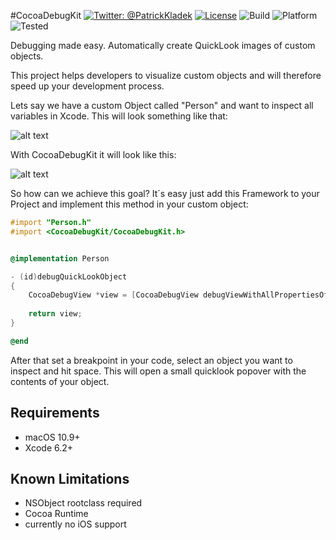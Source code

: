 #CocoaDebugKit
[![Twitter: @PatrickKladek](https://img.shields.io/badge/twitter-@PatrickKladek-orange.svg?style=flat)](https://twitter.com/PatrickKladek)
[![License](https://img.shields.io/badge/license-MIT-green.svg?style=flat)](https://github.com/Patrick-Kladek/CocoaDebugKit/blob/master/LICENSE.md)
![Build](https://img.shields.io/badge/build-Xcode%206.2-blue.svg)
![Platform](https://img.shields.io/badge/platform-macOS%2010.9-blue.svg)
![Tested](https://img.shields.io/badge/tested-macOS%2010.9-blue.svg)

Debugging made easy. Automatically create QuickLook images of custom objects.


This project helps developers to visualize custom objects and will therefore speed up your development process.

Lets say we have a custom Object called "Person" and want to inspect all variables in Xcode. This will look something like that:

![alt text](https://raw.githubusercontent.com/Patrick-Kladek/CocoaDebugKit/master/Doc/old%20Debug.png "Classic Debug View")

With CocoaDebugKit it will look like this:

![alt text](https://raw.githubusercontent.com/Patrick-Kladek/CocoaDebugKit/master/Doc/new%20Debug.png "Debug View with custom rendered QuickLook image")


So how can we achieve this goal? It´s easy just add this Framework to your Project and implement this method in your custom object:

```objective-c
#import "Person.h"
#import <CocoaDebugKit/CocoaDebugKit.h>


@implementation Person

- (id)debugQuickLookObject
{
	CocoaDebugView *view = [CocoaDebugView debugViewWithAllPropertiesOfObject:self includeSuperclasses:YES];
	
	return view;
}

@end
```

After that set a breakpoint in your code, select an object you want to inspect and hit space. This will open a small quicklook popover with the contents of your object.



## Requirements
- macOS 10.9+
- Xcode 6.2+

## Known Limitations
- NSObject rootclass required
- Cocoa Runtime
- currently no iOS support

